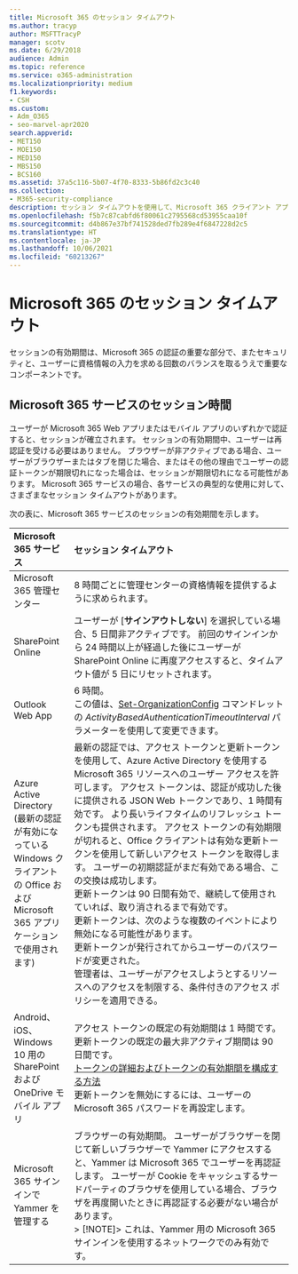```yaml
---
title: Microsoft 365 のセッション タイムアウト
ms.author: tracyp
author: MSFTTracyP
manager: scotv
ms.date: 6/29/2018
audience: Admin
ms.topic: reference
ms.service: o365-administration
ms.localizationpriority: medium
f1.keywords:
- CSH
ms.custom:
- Adm_O365
- seo-marvel-apr2020
search.appverid:
- MET150
- MOE150
- MED150
- MBS150
- BCS160
ms.assetid: 37a5c116-5b07-4f70-8333-5b86fd2c3c40
ms.collection:
- M365-security-compliance
description: セッション タイムアウトを使用して、Microsoft 365 クライアント アプリのセキュリティとアクセスのしやすさのバランスをとる方法を学びます。
ms.openlocfilehash: f5b7c87cabfd6f80061c2795568cd53955caa10f
ms.sourcegitcommit: d4b867e37bf741528ded7fb289e4f6847228d2c5
ms.translationtype: HT
ms.contentlocale: ja-JP
ms.lasthandoff: 10/06/2021
ms.locfileid: "60213267"
---
```

# <a name="session-timeouts-for-microsoft-365"></a>Microsoft 365 のセッション タイムアウト

セッションの有効期間は、Microsoft 365 の認証の重要な部分で、またセキュリティと、ユーザーに資格情報の入力を求める回数のバランスを取るうえで重要なコンポーネントです。

## <a name="session-times-for-microsoft-365-services"></a>Microsoft 365 サービスのセッション時間

ユーザーが Microsoft 365 Web アプリまたはモバイル アプリのいずれかで認証すると、セッションが確立されます。 セッションの有効期間中、ユーザーは再認証を受ける必要はありません。 ブラウザーが非アクティブである場合、ユーザーがブラウザーまたはタブを閉じた場合、またはその他の理由でユーザーの認証トークンが期限切れになった場合は、セッションが期限切れになる可能性があります。 Microsoft 365 サービスの場合、各サービスの典型的な使用に対して、さまざまなセッション タイムアウトがあります。

次の表に、Microsoft 365 サービスのセッションの有効期間を示します。

| Microsoft 365 サービス | セッション タイムアウト |
|:-----|:-----|
|Microsoft 365 管理センター  <br/> |8 時間ごとに管理センターの資格情報を提供するように求められます。  <br/> |
|SharePoint Online  <br/> |ユーザーが [**サインアウトしない**] を選択している場合、5 日間非アクティブです。 前回のサインインから 24 時間以上が経過した後にユーザーが SharePoint Online に再度アクセスすると、タイムアウト値が 5 日にリセットされます。  <br/> |
|Outlook Web App  <br/> |6 時間。  <br/> この値は、[Set-OrganizationConfig](/powershell/module/exchange/set-organizationconfig) コマンドレットの _ActivityBasedAuthenticationTimeoutInterval_ パラメーターを使用して変更できます。  <br/> |
|Azure Active Directory  <br/> (最新の認証が有効になっている Windows クライアントの Office および Microsoft 365 アプリケーションで使用されます)  <br/> | 最新の認証では、アクセス トークンと更新トークンを使用して、Azure Active Directory を使用する Microsoft 365 リソースへのユーザー アクセスを許可します。 アクセス トークンは、認証が成功した後に提供される JSON Web トークンであり、1 時間有効です。 より長いライフタイムのリフレッシュ トークンも提供されます。 アクセス トークンの有効期限が切れると、Office クライアントは有効な更新トークンを使用して新しいアクセス トークンを取得します。 ユーザーの初期認証がまだ有効である場合、この交換は成功します。  <br/>  更新トークンは 90 日間有効で、継続して使用されていれば、取り消されるまで有効です。  <br/>  更新トークンは、次のような複数のイベントにより無効になる可能性があります。  <br/>  更新トークンが発行されてからユーザーのパスワードが変更された。  <br/>  管理者は、ユーザーがアクセスしようとするリソースへのアクセスを制限する、条件付きのアクセス ポリシーを適用できる。  <br/> |
|Android、iOS、Windows 10 用の SharePoint および OneDrive モバイル アプリ  <br/> |アクセス トークンの既定の有効期間は 1 時間です。 更新トークンの既定の最大非アクティブ期間は 90 日間です。  <br/> [トークンの詳細およびトークンの有効期間を構成する方法](/azure/active-directory/active-directory-configurable-token-lifetimes) <br/> 更新トークンを無効にするには、ユーザーの Microsoft 365 パスワードを再設定します。  <br/> |
|Microsoft 365 サインインで Yammer を管理する  <br/> |ブラウザーの有効期間。 ユーザーがブラウザーを閉じて新しいブラウザーで Yammer にアクセスすると、Yammer は Microsoft 365 でユーザーを再認証します。 ユーザーが Cookie をキャッシュするサードパーティのブラウザを使用している場合、ブラウザを再度開いたときに再認証する必要がない場合があります。  <br/> > [!NOTE]> これは、Yammer 用の Microsoft 365 サインインを使用するネットワークでのみ有効です。           |
